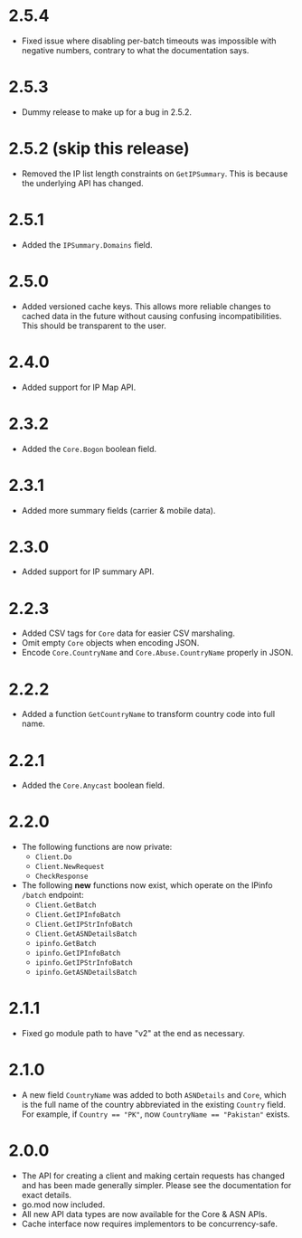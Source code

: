 # 2.5.4

- Fixed issue where disabling per-batch timeouts was impossible with negative
  numbers, contrary to what the documentation says.

# 2.5.3

- Dummy release to make up for a bug in 2.5.2.

# 2.5.2 (skip this release)

- Removed the IP list length constraints on `GetIPSummary`.
  This is because the underlying API has changed.

# 2.5.1

- Added the `IPSummary.Domains` field.

# 2.5.0

- Added versioned cache keys.
  This allows more reliable changes to cached data in the future without
  causing confusing incompatibilities. This should be transparent to the user.

# 2.4.0

- Added support for IP Map API.

# 2.3.2

- Added the `Core.Bogon` boolean field.

# 2.3.1

- Added more summary fields (carrier & mobile data).

# 2.3.0

- Added support for IP summary API.

# 2.2.3

- Added CSV tags for `Core` data for easier CSV marshaling.
- Omit empty `Core` objects when encoding JSON.
- Encode `Core.CountryName` and `Core.Abuse.CountryName` properly in JSON.

# 2.2.2

- Added a function `GetCountryName` to transform country code into full name.

# 2.2.1

- Added the `Core.Anycast` boolean field.

# 2.2.0

- The following functions are now private:
    - `Client.Do`
    - `Client.NewRequest`
    - `CheckResponse`
- The following **new** functions now exist, which operate on the IPinfo
  `/batch` endpoint:
    - `Client.GetBatch`
    - `Client.GetIPInfoBatch`
    - `Client.GetIPStrInfoBatch`
    - `Client.GetASNDetailsBatch`
    - `ipinfo.GetBatch`
    - `ipinfo.GetIPInfoBatch`
    - `ipinfo.GetIPStrInfoBatch`
    - `ipinfo.GetASNDetailsBatch`

# 2.1.1

- Fixed go module path to have "v2" at the end as necessary.

# 2.1.0

- A new field `CountryName` was added to both `ASNDetails` and `Core`, which
  is the full name of the country abbreviated in the existing `Country` field.
  For example, if `Country == "PK"`, now `CountryName == "Pakistan"` exists.

# 2.0.0

- The API for creating a client and making certain requests has changed and has
  been made generally simpler. Please see the documentation for exact details.
- go.mod now included.
- All new API data types are now available for the Core & ASN APIs.
- Cache interface now requires implementors to be concurrency-safe.
